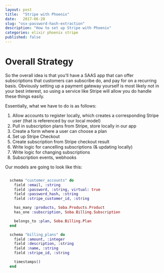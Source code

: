 ```yaml
---
layout: post
title:  "Stripe with Phoenix"
date:   2017-06-20
slug: "osx-password-hash-extraction"
description: "How to set up Stripe with Phoenix"
categories: elixir phoenix stripe
published: false
---
```


# Overall Strategy

So the overall idea is that you'll have a SAAS app that can offer subscriptions that customers can subscribe do, and pay for on a recurring basis. Obviously setting up a payment gateway yourself is most likely not in your best interest, so using a service like Stripe will allow you do handle these things easily.

Essentially, what we have to do is as follows:

1. Allow accounts to register locally, which creates a corresponding Stripe user (that is referenced by our local model)
2. Pull in subscription plans from Stripe, store locally in our app
3. Create a form where a user can choose a plan
4. Set up Stripe Checkout
5. Create subscription from Stripe checkout result
6. Write logic for cancelling subscriptions (& updating locally)
7. Write logic for changing subscriptions 
8. Subscription events, webhooks

Our models are going to look like this:

``` elixir  

  schema "customer_accounts" do
    field :email, :string
    field :password, :string, virtual: true
    field :password_hash, :string
    field :stripe_customer_id, :string

    has_many :products, Soba.Products.Product
    has_one :subscription, Soba.Billing.Subscription

    belongs_to :plan, Soba.Billing.Plan
  end

  schema "billing_plans" do
    field :amount, :integer
    field :description, :string
    field :name, :string
    field :stripe_id, :string

    timestamps()
  end
```

